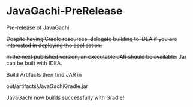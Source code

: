 # JavaGachi-PreRelease
Pre-release of JavaGachi



<s>Despite having Gradle resources, delegate building to IDEA if you are interested in deploying the application.</s>

<s>In the next published version, an executable JAR should be available.</s>
Jar can be built with IDEA.

Build Artifacts then find JAR in

out/artifacts/JavaGachiGradle.jar


JavaGachi now builds successfully with Gradle!

